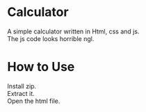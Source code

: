 # Calculator
A simple calculator written in Html, css and js.  
The js code looks horrible ngl.

# How to Use
Install zip.  
Extract it.  
Open the html file.  

